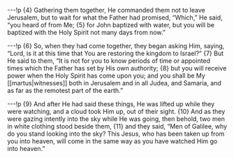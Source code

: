 ---!p
{4} Gathering them together, He commanded them not to leave Jerusalem, but to wait for what the Father had promised, “Which,” He said, “you heard of from Me; {5} for John baptized with water, but you will be baptized with the Holy Spirit not many days from now.”

---!p
{6} So, when they had come together, they began asking Him, saying, “Lord, is it at this time that You are restoring the kingdom to Israel?” {7} But He said to them, “It is not for you to know periods of time or appointed times which the Father has set by His own authority; {8} but you will receive power when the Holy Spirit has come upon you; and you shall be My [[martus|witnesses]] both in Jerusalem and in all Judea, and Samaria, and as far as the remotest part of the earth.”

---!p
{9} And after He had said these things, He was lifted up while they were watching, and a cloud took Him up, out of their sight. {10} And as they were gazing intently into the sky while He was going, then behold, two men in white clothing stood beside them, {11} and they said, “Men of Galilee, why do you stand looking into the sky? This Jesus, who has been taken up from you into heaven, will come in the same way as you have watched Him go into heaven.”